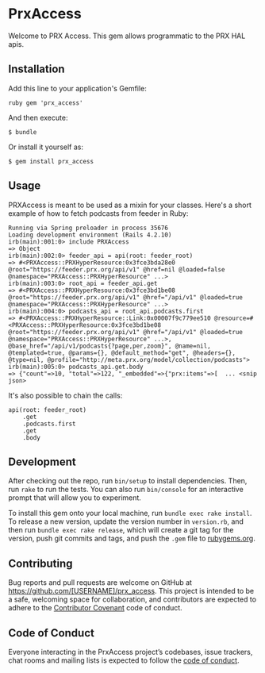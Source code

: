 # PrxAccess

Welcome to PRX Access. This gem allows programmatic to the PRX HAL apis.

## Installation

Add this line to your application's Gemfile:

```
ruby gem 'prx_access'
```

And then execute:

    $ bundle

Or install it yourself as:

    $ gem install prx_access

## Usage

PRXAccess is meant to be used as a mixin for your classes. Here's a
short example of how to fetch podcasts from feeder in Ruby:

```
Running via Spring preloader in process 35676
Loading development environment (Rails 4.2.10)
irb(main):001:0> include PRXAccess
=> Object
irb(main):002:0> feeder_api = api(root: feeder_root)
=> #<PRXAccess::PRXHyperResource:0x3fce3bda28e0 @root="https://feeder.prx.org/api/v1" @href=nil @loaded=false @namespace="PRXAccess::PRXHyperResource" ...>
irb(main):003:0> root_api = feeder_api.get
=> #<PRXAccess::PRXHyperResource:0x3fce3bd1be08 @root="https://feeder.prx.org/api/v1" @href="/api/v1" @loaded=true @namespace="PRXAccess::PRXHyperResource" ...>
irb(main):004:0> podcasts_api = root_api.podcasts.first
=> #<PRXAccess::PRXHyperResource::Link:0x00007f9c779ee510 @resource=#<PRXAccess::PRXHyperResource:0x3fce3bd1be08 @root="https://feeder.prx.org/api/v1" @href="/api/v1" @loaded=true @namespace="PRXAccess::PRXHyperResource" ...>, @base_href="/api/v1/podcasts{?page,per,zoom}", @name=nil, @templated=true, @params={}, @default_method="get", @headers={}, @type=nil, @profile="http://meta.prx.org/model/collection/podcasts">
irb(main):005:0> podcasts_api.get.body
=> {"count"=>10, "total"=>122, "_embedded"=>{"prx:items"=>[  ... <snip json>
```

It's also possible to chain the calls:

```
api(root: feeder_root)
	.get
	.podcasts.first
	.get
	.body
```

## Development

After checking out the repo, run `bin/setup` to install dependencies.
Then, run `rake` to run the tests. You can also run `bin/console`
for an interactive prompt that will allow you to experiment.

To install this gem onto your local machine, run `bundle exec rake
install`. To release a new version, update the version number in
`version.rb`, and then run `bundle exec rake release`, which will create
a git tag for the version, push git commits and tags, and push the
`.gem` file to [rubygems.org](https://rubygems.org).

## Contributing

Bug reports and pull requests are welcome on GitHub at
https://github.com/[USERNAME]/prx_access. This project is intended to be
a safe, welcoming space for collaboration, and contributors are expected
to adhere to the [Contributor Covenant](http://contributor-covenant.org)
code of conduct.

## Code of Conduct

Everyone interacting in the PrxAccess project’s codebases, issue
trackers, chat rooms and mailing lists is expected to follow the [code
of
conduct](https://github.com/[USERNAME]/prx_access/blob/master/CODE_OF_CONDUCT.md).
